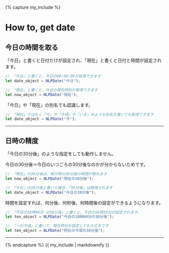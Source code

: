 <!-- Start -->
{% capture my_include %} 
# How to, get date

## 今日の時間を取る

「今日」と書くと日付だけが設定され、「現在」と書くと日付と時間が設定されます。

```javascript
// 「今日」と書くと、今日の00:00:00が取得できます
let date_object = NLPDate("今日");

// 「現在」と書くと、今日の現在時刻が取得できます
let now_object = NLPDate("現在");
```

「今日」や「現在」の別名でも認識します。

```javascript
// 「現在」ではなく「今」や「今頃」や「いま」のような別名を書いても取得できます
let date_object = NLPDate("今");
```

***

## 日時の精度

「今日の30分後」のような指定をしても動作しません。

今日の30分後＝今日のいつごろの30分後なのかが分からないためです。

```javascript
// 「現在」の30分後は、実行時の30分後の時間が取れます
let now_object = NLPDate("現在の30分後");

// 「今日」の30分後と書いた場合、「30分後」は無視されます
let date_object = NLPDate("今日の30分後");
```

時間を設定すれば、何分後、何秒後、何時間後の設定ができるようになります。

```javascript
// 「今日の10時00分 の30分後」と書くと、今日の10時30分が設定されます。
let ten_object = NLPDate("今日の10時00分の30分後");

// 「～の今頃」と書いて、現在時刻を設定しても大丈夫です
let ten_object = NLPDate("明日の今頃の30分後");
```

***

{% endcapture %}
{{ my_include | markdownify }}
